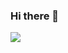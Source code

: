 ### Hi there 👋

<img align="center" src="https://github-readme-stats.vercel.app/api/<CARD_TYPE>/?username=HD111995&theme=<THEME_NAME>" />
